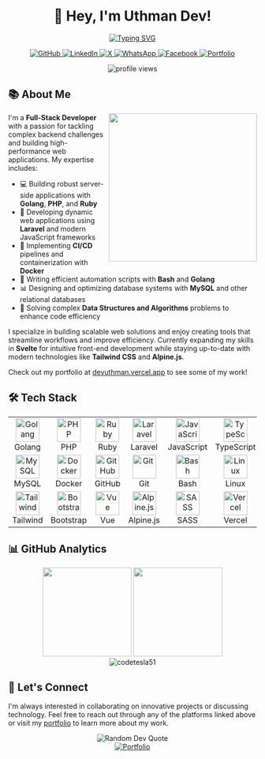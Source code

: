  <div align="center">
  <h1>👋 Hey, I'm Uthman Dev!</h1>

  <a href="https://git.io/typing-svg"><img
  src="https://readme-typing-svg.demolab.com?font=Kanit&size=30&pause=3000&color=008AFA&background=FAFAFA00&center=true&width=500&lines=Full-stack+Web+Developer;Backend+Engineer;DevOps+Enthusiast;Laravel+%26+Golang+Expert"
  alt="Typing SVG" /></a>
  
  <p>
    <a href="https://github.com/codetesla51">
      <img src="https://img.shields.io/badge/GitHub-181717?style=for-the-badge&logo=github&logoColor=white" alt="GitHub">
    </a>
    <a href="https://www.linkedin.com/in/oladele-usman-a61578298/">
      <img src="https://img.shields.io/badge/LinkedIn-0077B5?style=for-the-badge&logo=linkedin&logoColor=white" alt="LinkedIn">
    </a>
    <a href="https://x.com/oladele56481">
      <img src="https://img.shields.io/badge/X-000000?style=for-the-badge&logo=x&logoColor=white" alt="X">
    </a>
    <a href="https://wa.link/6jqex1">
      <img src="https://img.shields.io/badge/WhatsApp-25D366?style=for-the-badge&logo=whatsapp&logoColor=white" alt="WhatsApp">
    </a>
    <a href="https://www.facebook.com/profile.php?id=100089196350154">
      <img src="https://img.shields.io/badge/Facebook-1877F2?style=for-the-badge&logo=facebook&logoColor=white" alt="Facebook">
    </a>
    <a href="https://devuthman.vercel.app/">
      <img src="https://img.shields.io/badge/Portfolio-4285F4?style=for-the-badge&logo=googlechrome&logoColor=white" alt="Portfolio">
    </a>
  </p>

  <p align="center">
    <img src="https://komarev.com/ghpvc/?username=codetesla51&label=Profile%20views&color=0e75b6&style=flat" alt="profile views" />
  </p>
</div>

## 📚 **About Me**

<img align="right" width="300" src="https://media.giphy.com/media/v1.Y2lkPTc5MGI3NjExZmM4MjAzNTI3MDBiMzlkMDZhOGFlZjUzZmFkNTBlNjg4YjdmY2Q3ZCZlcD12MV9pbnRlcm5hbF9naWZzX2dpZklkJmN0PWc/qgQUggAC3Pfv687qPC/giphy.gif" />

I'm a **Full-Stack Developer** with a passion for tackling complex backend challenges and building high-performance web applications. My expertise includes:

- 💻 Building robust server-side applications with **Golang**, **PHP**, and **Ruby**
- 🚀 Developing dynamic web applications using **Laravel** and modern JavaScript frameworks
- 🐳 Implementing **CI/CD** pipelines and containerization with **Docker**
- 🔧 Writing efficient automation scripts with **Bash** and **Golang**
- 📊 Designing and optimizing database systems with **MySQL** and other relational databases
- 🧩 Solving complex **Data Structures and Algorithms** problems to enhance code efficiency

I specialize in building scalable web solutions and enjoy creating tools that streamline workflows and improve efficiency. Currently expanding my skills in **Svelte** for intuitive front-end development while staying up-to-date with modern technologies like **Tailwind CSS** and **Alpine.js**.

Check out my portfolio at [devuthman.vercel.app](https://devuthman.vercel.app/) to see some of my work!

## 🛠️ **Tech Stack**

<table align="center">
  <tr>
    <td align="center" width="96">
      <img src="https://skillicons.dev/icons?i=go" width="48" height="48" alt="Golang" />
      <br>Golang
    </td>
    <td align="center" width="96">
      <img src="https://skillicons.dev/icons?i=php" width="48" height="48" alt="PHP" />
      <br>PHP
    </td>
    <td align="center" width="96">
      <img src="https://skillicons.dev/icons?i=ruby" width="48" height="48" alt="Ruby" />
      <br>Ruby
    </td>
    <td align="center" width="96">
      <img src="https://skillicons.dev/icons?i=laravel" width="48" height="48" alt="Laravel" />
      <br>Laravel
    </td>
    <td align="center" width="96">
      <img src="https://skillicons.dev/icons?i=js" width="48" height="48" alt="JavaScript" />
      <br>JavaScript
    </td>
    <td align="center" width="96">
      <img src="https://skillicons.dev/icons?i=ts" width="48" height="48" alt="TypeScript" />
      <br>TypeScript
    </td>
    <td align="center" width="96">
      <img src="https://skillicons.dev/icons?i=svelte" width="48" height="48" alt="Svelte" />
      <br>Svelte
    </td>
  </tr>
  <tr>
    <td align="center" width="96">
      <img src="https://skillicons.dev/icons?i=mysql" width="48" height="48" alt="MySQL" />
      <br>MySQL
    </td>
    <td align="center" width="96">
      <img src="https://skillicons.dev/icons?i=docker" width="48" height="48" alt="Docker" />
      <br>Docker
    </td>
    <td align="center" width="96">
      <img src="https://skillicons.dev/icons?i=github" width="48" height="48" alt="GitHub" />
      <br>GitHub
    </td>
    <td align="center" width="96">
      <img src="https://skillicons.dev/icons?i=git" width="48" height="48" alt="Git" />
      <br>Git
    </td>
    <td align="center" width="96">
      <img src="https://skillicons.dev/icons?i=bash" width="48" height="48" alt="Bash" />
      <br>Bash
    </td>
    <td align="center" width="96">
      <img src="https://skillicons.dev/icons?i=linux" width="48" height="48" alt="Linux" />
      <br>Linux
    </td>
    <td align="center" width="96">
      <img src="https://skillicons.dev/icons?i=aws" width="48" height="48" alt="AWS" />
      <br>AWS
    </td>
  </tr>
  <tr>
    <td align="center" width="96">
      <img src="https://skillicons.dev/icons?i=tailwind" width="48" height="48" alt="Tailwind" />
      <br>Tailwind
    </td>
    <td align="center" width="96">
      <img src="https://skillicons.dev/icons?i=bootstrap" width="48" height="48" alt="Bootstrap" />
      <br>Bootstrap
    </td>
    <td align="center" width="96">
      <img src="https://skillicons.dev/icons?i=vue" width="48" height="48" alt="Vue" />
      <br>Vue
    </td>
    <td align="center" width="96">
      <img src="https://skillicons.dev/icons?i=alpinejs" width="48" height="48" alt="Alpine.js" />
      <br>Alpine.js
    </td>
    <td align="center" width="96">
      <img src="https://skillicons.dev/icons?i=sass" width="48" height="48" alt="SASS" />
      <br>SASS
    </td>
    <td align="center" width="96">
      <img src="https://skillicons.dev/icons?i=vercel" width="48" height="48" alt="Vercel" />
      <br>Vercel
    </td>
    <td align="center" width="96">
      <img src="https://skillicons.dev/icons?i=netlify" width="48" height="48" alt="Netlify" />
      <br>Netlify
    </td>
  </tr>
</table>

## 📊 **GitHub Analytics**

<div align="center">
  <img height="180em" src="https://github-readme-stats.vercel.app/api?username=codetesla51&show_icons=true&theme=tokyonight&include_all_commits=true&count_private=true"/>
  <img height="180em" src="https://github-readme-stats.vercel.app/api/top-langs/?username=codetesla51&layout=compact&langs_count=8&theme=tokyonight"/>
</div>

<div align="center">
  <img src="https://github-readme-streak-stats.herokuapp.com/?user=codetesla51&theme=tokyonight" alt="codetesla51" />
</div>

## 🌟 **Let's Connect**

I'm always interested in collaborating on innovative projects or discussing technology. Feel free to reach out through any of the platforms linked above or visit my [portfolio](https://devuthman.vercel.app/) to learn more about my work.

<div align="center">
  <img src="https://quotes-github-readme.vercel.app/api?type=horizontal&theme=tokyonight" alt="Random Dev Quote" />
</div>

<div align="center">
  <a href="https://devuthman.vercel.app/">
    <img src="https://img.shields.io/badge/Visit_My_Portfolio-4285F4?style=for-the-badge&logo=googlechrome&logoColor=white" alt="Portfolio">
  </a>
</div>